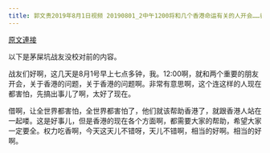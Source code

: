 ```yaml
---
title: 郭文贵2019年8月1日视频 20190801_2中午1200将和几个香港命运有关的人开会……香港的命运现在处在关键的时刻……望我们所有的志在灭共的战友们．在自己安全．能力．能承受的情况下，全力以赴通过各种手段支持香港同胞们
---
```


[原文連接](https://gnews.org/ThreadView/53478873)

以下是茅屎坑战友没校对前的内容。

  战友们好啊，这几天是8月1号早上七点多钟，我。12:00啊，就和两个重要的朋友开会，关于香港的问题，关于香港的问题啊。非常有意思啊，这个连这样的人现在都害怕，先搞出事儿了啊，太好了现在。

  借啊，让全世界都害怕，全世界都害怕了，他们就该帮助香港了，就跟香港人站在一起喽。这是好事儿，但是香港的现在各个方面啊，都需要大家的帮助，希望大家一定要全。权力吃香啊，今天这天儿不错呀，天儿不错啊，相当的好啊。相当的好啊。
